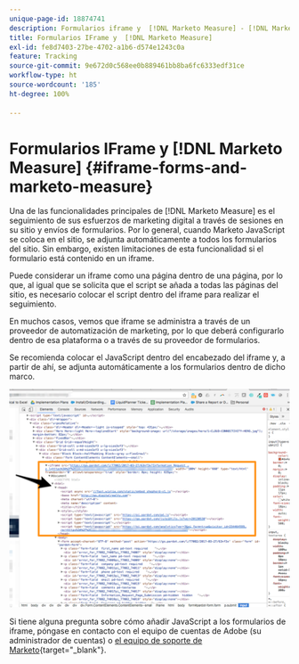 ```yaml
---
unique-page-id: 18874741
description: Formularios iframe y  [!DNL Marketo Measure] - [!DNL Marketo Measure]
title: Formularios IFrame y  [!DNL Marketo Measure]
exl-id: fe8d7403-27be-4702-a1b6-d574e1243c0a
feature: Tracking
source-git-commit: 9e672d0c568ee0b889461bb8ba6fc6333edf31ce
workflow-type: ht
source-wordcount: '185'
ht-degree: 100%

---
```


# Formularios IFrame y [!DNL Marketo Measure] {#iframe-forms-and-marketo-measure}

Una de las funcionalidades principales de [!DNL Marketo Measure] es el seguimiento de sus esfuerzos de marketing digital a través de sesiones en su sitio y envíos de formularios. Por lo general, cuando Marketo JavaScript se coloca en el sitio, se adjunta automáticamente a todos los formularios del sitio. Sin embargo, existen limitaciones de esta funcionalidad si el formulario está contenido en un iframe.

Puede considerar un iframe como una página dentro de una página, por lo que, al igual que se solicita que el script se añada a todas las páginas del sitio, es necesario colocar el script dentro del iframe para realizar el seguimiento.

En muchos casos, vemos que iframe se administra a través de un proveedor de automatización de marketing, por lo que deberá configurarlo dentro de esa plataforma o a través de su proveedor de formularios.

Se recomienda colocar el JavaScript dentro del encabezado del iframe y, a partir de ahí, se adjunta automáticamente a los formularios dentro de dicho marco.

![](assets/1-1.png)

Si tiene alguna pregunta sobre cómo añadir JavaScript a los formularios de iframe, póngase en contacto con el equipo de cuentas de Adobe (su administrador de cuentas) o [el equipo de soporte de Marketo](https://nation.marketo.com/t5/support/ct-p/Support){target="_blank"}.

